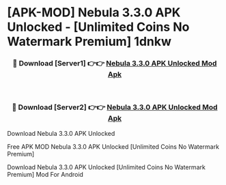 # [APK-MOD] Nebula 3.3.0 APK Unlocked - [Unlimited Coins No Watermark Premium] 1dnkw



<div align="center">
<h3>🔴 Download [Server1] 👉👉 <a href="https://momento.my/?title=Nebula_3.3.0_APK_Unlocked">Nebula 3.3.0 APK Unlocked Mod Apk</a></h3><br>

<h3>🔴 Download [Server2] 👉👉 <a href="https://momento.my/?title=Nebula_3.3.0_APK_Unlocked">Nebula 3.3.0 APK Unlocked Mod Apk</a></h3>
</div>



Download Nebula 3.3.0 APK Unlocked 

Free APK MOD Nebula 3.3.0 APK Unlocked [Unlimited Coins No Watermark Premium]

Download Nebula 3.3.0 APK Unlocked [Unlimited Coins No Watermark Premium] Mod For Android
